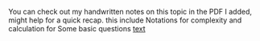 You can check out my handwritten notes on this topic in the PDF I added, might help for a quick recap.
this include Notations for complexity and calculation for Some basic questions 
[text](../../../../../Downloads/Complexity.pdf)